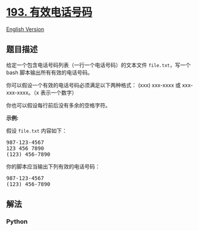 # [193. 有效电话号码](https://leetcode-cn.com/problems/valid-phone-numbers)

[English Version](//leetcode/0100-0199/0193.Valid%20Phone%20Numbers/README_EN.md)

## 题目描述

<!-- 这里写题目描述 -->

<p>给定一个包含电话号码列表（一行一个电话号码）的文本文件 <code>file.txt</code>，写一个 bash 脚本输出所有有效的电话号码。</p>

<p>你可以假设一个有效的电话号码必须满足以下两种格式： (xxx) xxx-xxxx 或&nbsp;xxx-xxx-xxxx。（x 表示一个数字）</p>

<p>你也可以假设每行前后没有多余的空格字符。</p>

<p><strong>示例:</strong></p>

<p>假设&nbsp;<code>file.txt</code>&nbsp;内容如下：</p>

<pre>987-123-4567
123 456 7890
(123) 456-7890
</pre>

<p>你的脚本应当输出下列有效的电话号码：</p>

<pre>987-123-4567
(123) 456-7890
</pre>


## 解法

<!-- 这里可写通用的实现逻辑 -->

<!-- tabs:start -->

### **Python**

<!-- 这里可写当前语言的特殊实现逻辑 -->

```python

```

<!-- tabs:end -->
